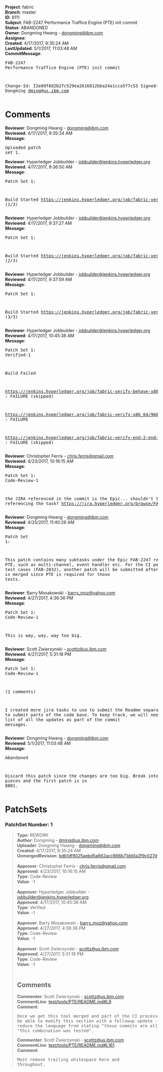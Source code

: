 <strong>Project</strong>: fabric<br><strong>Branch</strong>: master<br><strong>ID</strong>: 8111<br><strong>Subject</strong>: FAB-2247 Performance Traffice Engine (PTE) init commit<br><strong>Status</strong>: ABANDONED<br><strong>Owner</strong>: Dongming Hwang - dongming@ibm.com<br><strong>Assignee</strong>:<br><strong>Created</strong>: 4/17/2017, 9:35:24 AM<br><strong>LastUpdated</strong>: 5/1/2017, 11:03:48 AM<br><strong>CommitMessage</strong>:<br><pre>FAB-2247 Performance Traffice Engine (PTE) init commit

Change-Id: I2e09f8d2b2fc529ea2616812bba24a1cca5f7c53
Signed-off-by: Dongming <dming@us.ibm.com>
</pre><h1>Comments</h1><strong>Reviewer</strong>: Dongming Hwang - dongming@ibm.com<br><strong>Reviewed</strong>: 4/17/2017, 9:35:24 AM<br><strong>Message</strong>: <pre>Uploaded patch set 1.</pre><strong>Reviewer</strong>: Hyperledger Jobbuilder - jobbuilder@jenkins.hyperledger.org<br><strong>Reviewed</strong>: 4/17/2017, 9:36:50 AM<br><strong>Message</strong>: <pre>Patch Set 1:

Build Started https://jenkins.hyperledger.org/job/fabric-verify-behave-x86_64/3731/ (1/3)</pre><strong>Reviewer</strong>: Hyperledger Jobbuilder - jobbuilder@jenkins.hyperledger.org<br><strong>Reviewed</strong>: 4/17/2017, 9:37:27 AM<br><strong>Message</strong>: <pre>Patch Set 1:

Build Started https://jenkins.hyperledger.org/job/fabric-verify-x86_64/9662/ (2/3)</pre><strong>Reviewer</strong>: Hyperledger Jobbuilder - jobbuilder@jenkins.hyperledger.org<br><strong>Reviewed</strong>: 4/17/2017, 9:37:59 AM<br><strong>Message</strong>: <pre>Patch Set 1:

Build Started https://jenkins.hyperledger.org/job/fabric-verify-end-2-end-x86_64/1198/ (3/3)</pre><strong>Reviewer</strong>: Hyperledger Jobbuilder - jobbuilder@jenkins.hyperledger.org<br><strong>Reviewed</strong>: 4/17/2017, 10:45:38 AM<br><strong>Message</strong>: <pre>Patch Set 1: Verified-1

Build Failed 

https://jenkins.hyperledger.org/job/fabric-verify-behave-x86_64/3731/ : FAILURE (skipped)

https://jenkins.hyperledger.org/job/fabric-verify-x86_64/9662/ : FAILURE

https://jenkins.hyperledger.org/job/fabric-verify-end-2-end-x86_64/1198/ : FAILURE (skipped)</pre><strong>Reviewer</strong>: Christopher Ferris - chris.ferris@gmail.com<br><strong>Reviewed</strong>: 4/23/2017, 10:16:15 AM<br><strong>Message</strong>: <pre>Patch Set 1: Code-Review-1

the JIRA referenced in the commit is the Epic... shouldn't this be referencing the task? https://jira.hyperledger.org/browse/FAB-2032</pre><strong>Reviewer</strong>: Dongming Hwang - dongming@ibm.com<br><strong>Reviewed</strong>: 4/25/2017, 11:40:26 AM<br><strong>Message</strong>: <pre>Patch Set 1:

This patch contains many subtasks under the Epic FAB-2247 related to PTE, such as multi-channel, event handler etc.  For the CI performance test cases (FAB-2032), another patch will be submitted after this patch is merged since PTE is required for those tests.</pre><strong>Reviewer</strong>: Barry Mosakowski - barry_moz@yahoo.com<br><strong>Reviewed</strong>: 4/27/2017, 4:36:36 PM<br><strong>Message</strong>: <pre>Patch Set 1: Code-Review-1

This is way, way, way too big.</pre><strong>Reviewer</strong>: Scott Zwierzynski - scottz@us.ibm.com<br><strong>Reviewed</strong>: 4/27/2017, 5:31:18 PM<br><strong>Message</strong>: <pre>Patch Set 1: Code-Review-1

(2 comments)

I created more jira tasks to use to submit the Readme separately and to submit parts of the code base. To keep track, we will need to see a list of all the updates as part of the commit messages.</pre><strong>Reviewer</strong>: Dongming Hwang - dongming@ibm.com<br><strong>Reviewed</strong>: 5/1/2017, 11:03:48 AM<br><strong>Message</strong>: <pre>Abandoned

Discard this patch since the changes are too big.  Break into smaller pieces and the first patch is in 8801.</pre><h1>PatchSets</h1><h3>PatchSet Number: 1</h3><blockquote><strong>Type</strong>: REWORK<br><strong>Author</strong>: Dongming - dming@us.ibm.com<br><strong>Uploader</strong>: Dongming Hwang - dongming@ibm.com<br><strong>Created</strong>: 4/17/2017, 9:35:24 AM<br><strong>UnmergedRevision</strong>: [bdb1df9025aebd5a662acc866b71dd0a2f9c027d](https://github.com/hyperledger-gerrit-archive/fabric/commit/bdb1df9025aebd5a662acc866b71dd0a2f9c027d)<br><br><strong>Approver</strong>: Christopher Ferris - chris.ferris@gmail.com<br><strong>Approved</strong>: 4/23/2017, 10:16:15 AM<br><strong>Type</strong>: Code-Review<br><strong>Value</strong>: -1<br><br><strong>Approver</strong>: Hyperledger Jobbuilder - jobbuilder@jenkins.hyperledger.org<br><strong>Approved</strong>: 4/17/2017, 10:45:38 AM<br><strong>Type</strong>: Verified<br><strong>Value</strong>: -1<br><br><strong>Approver</strong>: Barry Mosakowski - barry_moz@yahoo.com<br><strong>Approved</strong>: 4/27/2017, 4:36:36 PM<br><strong>Type</strong>: Code-Review<br><strong>Value</strong>: -1<br><br><strong>Approver</strong>: Scott Zwierzynski - scottz@us.ibm.com<br><strong>Approved</strong>: 4/27/2017, 5:31:18 PM<br><strong>Type</strong>: Code-Review<br><strong>Value</strong>: -1<br><br><h2>Comments</h2><strong>Commenter</strong>: Scott Zwierzynski - scottz@us.ibm.com<br><strong>CommentLine</strong>: [test/tools/PTE/README.md#L9](https://github.com/hyperledger-gerrit-archive/fabric/blob/bdb1df9025aebd5a662acc866b71dd0a2f9c027d/test/tools/PTE/README.md#L9)<br><strong>Comment</strong>: <pre>Once we get this tool merged and part of the CI process, we should be able to modify this section with a followup update - or at least reduce the language from stating "these commits are all required" to say "this combination was tested".</pre><strong>Commenter</strong>: Scott Zwierzynski - scottz@us.ibm.com<br><strong>CommentLine</strong>: [test/tools/PTE/README.md#L161](https://github.com/hyperledger-gerrit-archive/fabric/blob/bdb1df9025aebd5a662acc866b71dd0a2f9c027d/test/tools/PTE/README.md#L161)<br><strong>Comment</strong>: <pre>Must remove trailing whitespace here and throughout.</pre></blockquote>